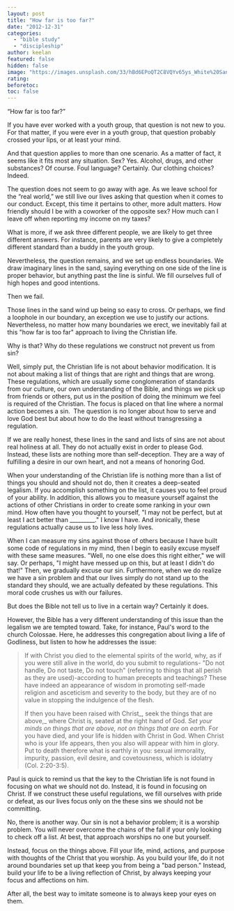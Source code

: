 ```yaml
---
layout: post
title: "How far is too far?"
date: "2012-12-31"
categories: 
  - "bible study"
  - "discipleship"
author: keelan
featured: false
hidden: false
image: "https://images.unsplash.com/33/hBd6EPoQT2C8VQYv65ys_White%20Sands.jpg?q=80&w=2070&auto=format&fit=crop&ixlib=rb-4.0.3&ixid=M3wxMjA3fDB8MHxwaG90by1wYWdlfHx8fGVufDB8fHx8fA%3D%3D"
rating:
beforetoc:
toc: false
---
```


“How far is too far?”

If you have ever worked with a youth group, that question is not new to you. For that matter, if you were ever in a youth group, that question probably crossed your lips, or at least your mind.

And that question applies to more than one scenario. As a matter of fact, it seems like it fits most any situation. Sex? Yes. Alcohol, drugs, and other substances? Of course. Foul language? Certainly. Our clothing choices? Indeed.

The question does not seem to go away with age. As we leave school for the “real world,” we still live our lives asking that question when it comes to our conduct. Except, this time it pertains to other, more adult matters. How friendly should I be with a coworker of the opposite sex? How much can I leave off when reporting my income on my taxes?

What is more, if we ask three different people, we are likely to get three different answers. For instance, parents are very likely to give a completely different standard than a buddy in the youth group.

Nevertheless, the question remains, and we set up endless boundaries. We draw imaginary lines in the sand, saying everything on one side of the line is proper behavior, but anything past the line is sinful. We fill ourselves full of high hopes and good intentions.

Then we fail.

Those lines in the sand wind up being so easy to cross. Or perhaps, we find a loophole in our boundary, an exception we use to justify our actions. Nevertheless, no matter how many boundaries we erect, we inevitably fail at this "how far is too far" approach to living the Christian life.

Why is that? Why do these regulations we construct not prevent us from sin?

Well, simply put, the Christian life is not about behavior modification. It is not about making a list of things that are right and things that are wrong. These regulations, which are usually some conglomeration of standards from our culture, our own understanding of the Bible, and things we pick up from friends or others, put us in the position of doing the minimum we feel is required of the Christian. The focus is placed on that line where a normal action becomes a sin.  The question is no longer about how to serve and love God best but about how to do the least without transgressing a regulation.

If we are really honest, these lines in the sand and lists of sins are not about real holiness at all. They do not actually exist in order to please God. Instead, these lists are nothing more than self-deception. They are a way of fulfilling a desire in our own heart, and not a means of honoring God.

When your understanding of the Christian life is nothing more than a list of things you should and should not do, then it creates a deep-seated legalism. If you accomplish something on the list, it causes you to feel proud of your ability. In addition, this allows you to measure yourself against the actions of other Christians in order to create some ranking in your own mind. How often have you thought to yourself, "I may not be perfect, but at least I act better than \_\_\_\_\_\_\_\_\_." I know I have. And ironically, these regulations actually cause us to live less holy lives.

When I can measure my sins against those of others because I have built some code of regulations in my mind, then I begin to easily excuse myself with these same measures. "Well, no one else does this right either," we will say. Or perhaps, "I might have messed up on this, but at least I didn't do that!" Then, we gradually excuse our sin. Furthermore, when we do realize we have a sin problem and that our lives simply do not stand up to the standard they should, we are actually defeated by these regulations. This moral code crushes us with our failures.

But does the Bible not tell us to live in a certain way? Certainly it does.

However, the Bible has a very different understanding of this issue than the legalism we are tempted toward. Take, for instance, Paul's word to the church Colossae. Here, he addresses this congregation about living a life of Godliness, but listen to how he addresses the issue:

> If with Christ you died to the elemental spirits of the world, why, as if you were still alive in the world, do you submit to regulations- "Do not handle, Do not taste, Do not touch" (referring to things that all perish as they are used)-according to human precepts and teachings? These have indeed an appearance of wisdom in promoting self-made religion and asceticism and severity to the body, but they are of no value in stopping the indulgence of the flesh.
> 
> If then you have been raised with Christ_, seek the things that are above,_ where Christ is, seated at the right hand of God. _Set your minds on things that are above, not on things that are on earth._ For you have died, and your life is hidden with Christ in God. When Christ who is your life appears, then you also will appear with him in glory. Put to death therefore what is earthly in you: sexual immorality, impurity, passion, evil desire, and covetousness, which is idolatry (Col. 2:20-3:5).

Paul is quick to remind us that the key to the Christian life is not found in focusing on what we should not do. Instead, it is found in focusing on Christ. If we construct these useful regulations, we fill ourselves with pride or defeat, as our lives focus only on the these sins we should not be committing.

No, there is another way. Our sin is not a behavior problem; it is a worship problem. You will never overcome the chains of the fall if your only looking to check off a list. At best, that approach worships no one but yourself.

Instead, focus on the things above. Fill your life, mind, actions, and purpose with thoughts of the Christ that you worship. As you build your life, do it not around boundaries set up that keep you from being a "bad person." Instead, build your life to be a living reflection of Christ, by always keeping your focus and affections on him.

After all, the best way to imitate someone is to always keep your eyes on them.
